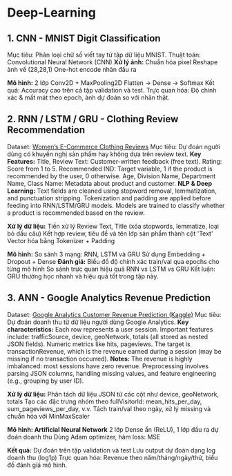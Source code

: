# Deep-Learning
## 1. CNN - MNIST Digit Classification
Mục tiêu: Phân loại chữ số viết tay từ tập dữ liệu MNIST.
Thuật toán: Convolutional Neural Network (CNN)
**Xử lý ảnh:**
Chuẩn hóa pixel
Reshape ảnh về (28,28,1)
One-hot encode nhãn đầu ra

**Mô hình:**
2 lớp Conv2D + MaxPooling2D
Flatten → Dense → Softmax
Kết quả: Accuracy cao trên cả tập validation và test.
Trực quan hóa: Độ chính xác & mất mát theo epoch, ảnh dự đoán so với nhãn thật.

## 2. RNN / LSTM / GRU - Clothing Review Recommendation
Dataset: [Women’s E-Commerce Clothing Reviews](https://www.kaggle.com/datasets/nicapotato/womens-ecommerce-clothing-reviews)
Mục tiêu: Dự đoán người dùng có khuyến nghị sản phẩm hay không dựa trên review text.
**Key Features:**
Title, Review Text: Customer-written feedback (free text).
Rating: Score from 1 to 5.
Recommended IND: Target variable, 1 if the product is recommended by the user, 0 otherwise.
Age, Division Name, Department Name, Class Name: Metadata about product and customer.
**NLP & Deep Learning:**
Text fields are cleaned using stopword removal, lemmatization, and punctuation stripping.
Tokenization and padding are applied before feeding into RNN/LSTM/GRU models.
Models are trained to classify whether a product is recommended based on the review.

**Xử lý dữ liệu:**
Tiền xử lý Review Text, Title (xóa stopwords, lemmatize, loại bỏ dấu câu)
Kết hợp review, tiêu đề và tên lớp sản phẩm thành cột 'Text'
Vector hóa bằng Tokenizer + Padding

**Mô hình:**
So sánh 3 mạng: RNN, LSTM và GRU
Sử dụng Embedding + Dropout + Dense
**Đánh giá:**
Biểu đồ độ chính xác train/val qua epochs cho từng mô hình
So sánh trực quan hiệu quả RNN vs LSTM vs GRU
Kết luận: GRU thường học nhanh và hiệu quả tốt trong tập này.

## 3. ANN - Google Analytics Revenue Prediction
Dataset: [Google Analytics Customer Revenue Prediction (Kaggle)](https://www.kaggle.com/competitions/ga-customer-revenue-prediction)
Mục tiêu: Dự đoán doanh thu từ dữ liệu người dùng Google Analytics.
**Key characteristics:**
Each row represents a user session.
Important features include:
trafficSource, device, geoNetwork, totals (all stored as nested JSON fields).
Numeric metrics like hits, pageviews.
The target is transactionRevenue, which is the revenue earned during a session (may be missing if no transaction occurred).
**Notes:**
The revenue is highly imbalanced: most sessions have zero revenue.
Preprocessing involves parsing JSON columns, handling missing values, and feature engineering (e.g., grouping by user ID).

**Xử lý dữ liệu:**
Phân tách dữ liệu JSON từ các cột như device, geoNetwork, totals
Tạo các đặc trưng nhóm theo fullVisitorId: mean_hits_per_day, sum_pageviews_per_day, v.v.
Tách train/val theo ngày, xử lý missing và chuẩn hóa với MinMaxScaler

**Mô hình: Artificial Neural Network**
2 lớp Dense ẩn (ReLU), 1 lớp đầu ra dự đoán doanh thu
Dùng Adam optimizer, hàm loss: MSE

**Kết quả:**
Dự đoán trên tập validation và test
Lưu output dự đoán dạng log doanh thu (log1p)
Trực quan hóa: Revenue theo năm/tháng/ngày/thứ, biểu đồ đánh giá mô hình.
